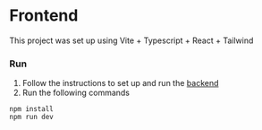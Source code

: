 # Frontend
This project was set up using Vite + Typescript + React + Tailwind

### Run
1. Follow the instructions to set up and run the [backend](https://github.com/abiwil/purrfect-be)
2. Run the following commands
```
npm install
npm run dev
```
